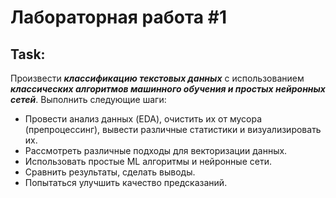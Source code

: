 # Лабораторная работа #1

## Task:
Произвести ***классификацию текстовых данных*** с использованием ***классических алгоритмов машинного обучения и простых нейронных сетей***. Выполнить следующие шаги:
* Провести анализ данных (EDA), очистить их от мусора (препроцессинг), вывести различные статистики и визуализировать их.
* Рассмотреть различные подходы для векторизации данных.
* Использовать простые ML алгоритмы и нейронные сети.
* Сравнить результаты, сделать выводы.
* Попытаться улучшить качество предсказаний.